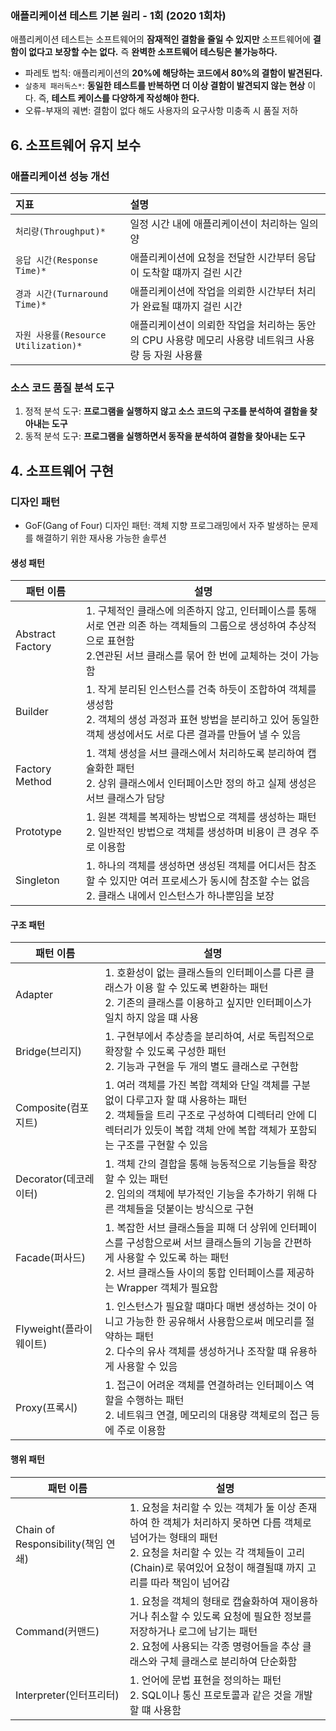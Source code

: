 ### 애플리케이션 테스트 기본 원리 - 1회 (2020 1회차)
애플리케이션 테스트는 소프트웨어의 **잠재적인 결함을 줄일 수 있지만** 소프트웨어에 **결함이 없다고 보장할 수는 없다.** 즉 **완벽한 소프트웨어 테스팅은 불가능하다.**
* 파레토 법칙: 애플리케이션의 **20%에 해당하는 코드에서 80%의 결함이 발견된다.**
* `살충제 패러독스*`: **동일한 테스트를 반복하면 더 이상 결함이 발견되지 않는 현상** 이다. 즉, **테스트 케이스를 다양하게 작성해야 한다.**
* 오류-부재의 궤변: 결함이 없다 해도 사용자의 요구사항 미충족 시 품질 저하

## 6. 소프트웨어 유지 보수

### 애플리케이션 성능 개선
| 지표                | 설명                                                         |
:--------------------|:-----------------------------------------------------------|
| `처리량(Throughput)*`   | 일정 시간 내에 애플리케이션이 처리하는 일의 양                                 |
| `응답 시간(Response Time)*` | 애플리케이션에 요청을 전달한 시간부터 응답이 도착할 떄까지 걸린 시간                     |
| `경과 시간(Turnaround Time)*` | 애플리케이션에 작업을 의뢰한 시간부터 처리가 완료될 떄까지 걸린 시간                     |
| `자원 사용률(Resource Utilization)*` | 애플리케이션이 의뢰한 작업을 처리하는 동안의 CPU 사용량 메모리 사용량 네트워크 사용량 등 자원 사용률 |

### 소스 코드 품질 분석 도구
1. 정적 분석 도구: **프로그램을 실행하지 않고 소스 코드의 구조를 분석하여 결함을 찾아내는 도구**
2. 동적 분석 도구: **프로그램을 실행하면서 동작을 분석하여 결함을 찾아내는 도구**

## 4. 소프트웨어 구현
### 디자인 패턴
* GoF(Gang of Four) 디자인 패턴: 객체 지향 프로그래밍에서 자주 발생하는 문제를 해결하기 위한 재사용 가능한 솔루션

#### 생성 패턴
| 패턴 이름          | 설명                                                                                                            |
|--------------------|---------------------------------------------------------------------------------------------------------------|
| Abstract Factory  | 1. 구체적인 클래스에 의존하지 않고, 인터페이스를 통해 서로 연관 의존 하는 객체들의 그룹으로 생성하여 추상적으로 표현함 <br/> 2.연관된 서브 클래스를 묶어 한 번에 교체하는 것이 가능함 |
| Builder | 1. 작게 분리된 인스턴스를 건축 하듯이 조합하여 객체를 생성함 <br/> 2. 객체의 생성 과정과 표현 방법을 분리하고 있어 동일한 객체 생성에서도 서로 다른 결과를 만들어 낼 수 있음      |
| Factory Method | 1. 객체 생성을 서브 클래스에서 처리하도록 분리하여 캡슐화한 패턴 <br/> 2. 상위 클래스에서 인터페이스만 정의 하고 실제 생성은 서브 클래스가 담당                        |
| Prototype | 1. 원본 객체를 복제하는 방법으로 객체를 생성하는 패턴 <br/> 2. 일반적인 방법으로 객체를 생성하며 비용이 큰 경우 주로 이용함                                   
| Singleton | 1. 하나의 객체를 생성하면 생성된 객체를 어디서든 참조할 수 있지만 여러 프로세스가 동시에 참조할 수는 없음 <br/> 2. 클래스 내에서 인스턴스가 하나뿐임을 보장                 |

#### 구조 패턴
| 패턴 이름       | 설명                                                                                                                              |
|-------------|---------------------------------------------------------------------------------------------------------------------------------|
| Adapter     | 1. 호환성이 없는 클래스들의 인터페이스를 다른 클래스가 이용 할 수 있도록 변환하는 패턴 <br/> 2. 기존의 클래스를 이용하고 싶지만 인터페이스가 일치 하지 않을 떄 사용                              |
| Bridge(브리지) | 1. 구현부에서 추상층을 분리하여, 서로 독립적으로 확장할 수 있도록 구성한 패턴 <br/> 2. 기능과 구현을 두 개의 별도 클래스로 구현함                                                 |
| Composite(컴포지트) | 1. 여러 객체를 가진 복합 객체와 단일 객체를 구분 없이 다루고자 할 떄 사용하는 패턴 <br/> 2. 객체들을 트리 구조로 구성하여 디렉터리 안에 디렉터리가 있듯이 복합 객체 안에 복합 객체가 포함되는 구조를 구현할 수 있음 |
| Decorator(데코레이터) | 1. 객체 간의 결합을 통해 능동적으로 기능들을 확장할 수 있는 패턴 <br/> 2. 임의의 객체에 부가적인 기능을 추가하기 위해 다른 객체들을 덧붙이는 방식으로 구현                                   |
| Facade(퍼사드) | 1. 복잡한 서브 클래스들을 피해 더 상위에 인터페이스를 구성함으로써 서브 클래스들의 기능을 간편하게 사용할 수 있도록 하는 패턴 <br/> 2. 서브 클래스들 사이의 통합 인터페이스를 제공하는 Wrapper 객체가 필요함    |
| Flyweight(플라이웨이트) | 1. 인스턴스가 필요할 떄마다 매번 생성하는 것이 아니고 가능한 한 공유해서 사용함으로써 메모리를 절약하는 패턴 <br/> 2. 다수의 유사 객체를 생성하거나 조작할 떄 유용하게 사용할 수 있음                    |
| Proxy(프록시) | 1. 접근이 어려운 객체를 연결하려는 인터페이스 역할을 수행하는 패턴 <br/> 2. 네트워크 연결, 메모리의 대용량 객체로의 접근 등에 주로 이용함                                     |

#### 행위 패턴
| 패턴 이름       | 설명                                                                                                                              |
|-------------|---------------------------------------------------------------------------------------------------------------------------------|
| Chain of Responsibility(책임 연쇄) | 1. 요청을 처리할 수 있는 객체가 둘 이상 존재하여 한 객체가 처리하지 못하면 다름 객체로 넘어가는 형태의 패턴 <br/> 2. 요청을 처리할 수 있는 각 객체들이 고리(Chain)로 묶여있어 요청이 해결될떄 까지 고리를 따라 책임이 넘어감
| Command(커맨드) | 1. 요청을 객체의 형태로 캡슐화하여 재이용하거나 취소할 수 있도록 요청에 필요한 정보를 저장하거나 로그에 남기는 패턴 <br/> 2. 요청에 사용되는 각종 명령어들을 추상 클래스와 구체 클래스로 분리하여 단순화함 |
| Interpreter(인터프리터) | 1. 언어에 문법 표현을 정의하는 패턴 <br/> 2. SQL이나 통신 프로토콜과 같은 것을 개발할 떄 사용함 |